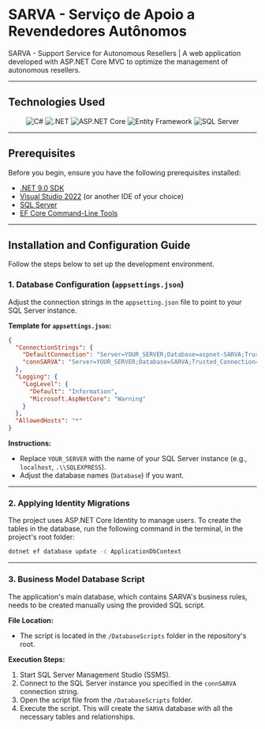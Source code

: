 # SARVA - Serviço de Apoio a Revendedores Autônomos
<p align="left">
  SARVA - Support Service for Autonomous Resellers  |  A web application developed with ASP.NET Core MVC to optimize the management of autonomous resellers.
</p>

---

## Technologies Used

<div align="center">
  <img src="https://img.shields.io/badge/C%23-239120?style=for-the-badge&logo=csharp&logoColor=white" alt="C#">
  <img src="https://img.shields.io/badge/.NET-512BD4?style=for-the-badge&logo=dotnet&logoColor=white" alt=".NET">
  <img src="https://img.shields.io/badge/ASP.NET%20Core-512BD4?style=for-the-badge&logo=dotnet&logoColor=white" alt="ASP.NET Core">
  <img src="https://img.shields.io/badge/Entity%20Framework-512BD4?style=for-the-badge&logo=dotnet&logoColor=white" alt="Entity Framework">
  <img src="https://img.shields.io/badge/SQL%20Server-CC2927?style=for-the-badge&logo=microsoftsqlserver&logoColor=white" alt="SQL Server">
</div>

---

## Prerequisites

Before you begin, ensure you have the following prerequisites installed:

-   [.NET 9.0 SDK](https://dotnet.microsoft.com/download/dotnet/9.0)
-   [Visual Studio 2022](https://visualstudio.microsoft.com/) (or another IDE of your choice)
-   [SQL Server](https://www.microsoft.com/pt-br/sql-server/sql-server-downloads)
-   [EF Core Command-Line Tools](https://docs.microsoft.com/pt-br/ef/core/cli/dotnet)

---

## Installation and Configuration Guide

Follow the steps below to set up the development environment.

### 1. Database Configuration (`appsettings.json`)

Adjust the connection strings in the `appsetting.json` file to point to your SQL Server instance.

**Template for `appsettings.json`:**
```json
{
  "ConnectionStrings": {
    "DefaultConnection": "Server=YOUR_SERVER;Database=aspnet-SARVA;Trusted_Connection=True;TrustServerCertificate=True",
    "connSARVA": "Server=YOUR_SERVER;Database=SARVA;Trusted_Connection=True;TrustServerCertificate=True"
  },
  "Logging": {
    "LogLevel": {
      "Default": "Information",
      "Microsoft.AspNetCore": "Warning"
    }
  },
  "AllowedHosts": "*"
}
```

**Instructions:**
-   Replace `YOUR_SERVER` with the name of your SQL Server instance (e.g., `localhost`, `.\\SQLEXPRESS`).
-   Adjust the database names (`Database`) if you want.

---

### 2. Applying Identity Migrations

The project uses ASP.NET Core Identity to manage users. To create the tables in the database, run the following command in the terminal, in the project's root folder:

```bash
dotnet ef database update -c ApplicationDbContext
```

---

### 3. Business Model Database Script

The application's main database, which contains SARVA's business rules, needs to be created manually using the provided SQL script.

**File Location:**
-   The script is located in the `/DatabaseScripts` folder in the repository's root.

**Execution Steps:**
1.  Start SQL Server Management Studio (SSMS).
2.  Connect to the SQL Server instance you specified in the `connSARVA` connection string.
3.  Open the script file from the `/DatabaseScripts` folder.
4.  Execute the script. This will create the `SARVA` database with all the necessary tables and relationships.
